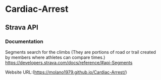 # Cardiac-Arrest


## Strava API

### Documentation
Segments search for the climbs (They are portions of road or trail created by members where athletes can compare times.)
https://developers.strava.com/docs/reference/#api-Segments


Website URL:(https://molano1979.github.io/Cardiac-Arrest/)